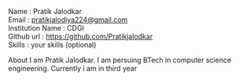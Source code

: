 Name : Pratik Jalodkar <br/>
Email : pratikjalodiya224@gmail.com <br/>
Institution Name : CDGI <br/>
Github url : https://github.com/Pratikjalodkar <br/>
Skills : your skills (optional) <br/>

About I am Pratik Jalodkar. I am persuing BTech in computer science engineering. Currently i am in third year<br/>
